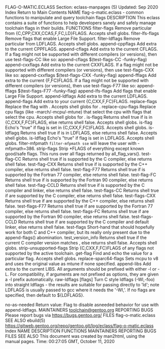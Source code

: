 FLAG-O-MATIC.ECLASS
Section: eclass-manpages (5)
Updated: Sep 2020
Index Return to Main Contents
NAME
flag-o-matic.eclass - common functions to manipulate and query toolchain flags
DESCRIPTION
This eclass contains a suite of functions to help developers sanely and safely manage toolchain flags in their builds.
FUNCTIONS
filter-flags <flags>
Remove particular <flags> from {C,CPP,CXX,CCAS,F,FC,LD}FLAGS. Accepts shell globs.
filter-lfs-flags
Remove flags that enable Large File Support.
filter-ldflags <flags>
Remove particular <flags> from LDFLAGS. Accepts shell globs.
append-cppflags <flags>
Add extra <flags> to the current CPPFLAGS.
append-cflags <flags>
Add extra <flags> to the current CFLAGS. If a flag might not be supported with different compilers (or versions), then use test-flags-CC like so:
append-cflags $(test-flags-CC -funky-flag)
append-cxxflags <flags>
Add extra <flags> to the current CXXFLAGS. If a flag might not be supported with different compilers (or versions), then use test-flags-CXX like so:
append-cxxflags $(test-flags-CXX -funky-flag)
append-fflags <flags>
Add extra <flags> to the current {F,FC}FLAGS. If a flag might not be supported with different compilers (or versions), then use test-flags-F77 like so:
append-fflags $(test-flags-F77 -funky-flag)
append-lfs-flags
Add flags that enable Large File Support.
append-ldflags <flags>
Add extra <flags> to the current LDFLAGS.
append-flags <flags>
Add extra <flags> to your current {C,CXX,F,FC}FLAGS.
replace-flags <old> <new>
Replace the <old> flag with <new>. Accepts shell globs for <old>.
replace-cpu-flags <old> <new>
Replace cpu flags (like -march/-mcpu/-mtune) that select the <old> cpu with flags that select the <new> cpu. Accepts shell globs for <old>.
is-flagq <flag>
Returns shell true if <flag> is in {C,CXX,F,FC}FLAGS, else returns shell false. Accepts shell globs.
is-flag <flag>
Echo's "true" if flag is set in {C,CXX,F,FC}FLAGS. Accepts shell globs.
is-ldflagq <flag>
Returns shell true if <flag> is in LDFLAGS, else returns shell false. Accepts shell globs.
is-ldflag <flag>
Echo's "true" if flag is set in LDFLAGS. Accepts shell globs.
filter-mfpmath <math types>
Remove specified math types from the fpmath flag. For example, if the user has -mfpmath=sse,386, running `filter-mfpmath sse` will leave the user with -mfpmath=386.
strip-flags
Strip *FLAGS of everything except known good/safe flags. This runs over all flags returned by all_flag_vars().
test-flag-CC <flag>
Returns shell true if <flag> is supported by the C compiler, else returns shell false.
test-flag-CXX <flag>
Returns shell true if <flag> is supported by the C++ compiler, else returns shell false.
test-flag-F77 <flag>
Returns shell true if <flag> is supported by the Fortran 77 compiler, else returns shell false.
test-flag-FC <flag>
Returns shell true if <flag> is supported by the Fortran 90 compiler, else returns shell false.
test-flag-CCLD <flag>
Returns shell true if <flag> is supported by the C compiler and linker, else returns shell false.
test-flags-CC <flags>
Returns shell true if <flags> are supported by the C compiler, else returns shell false.
test-flags-CXX <flags>
Returns shell true if <flags> are supported by the C++ compiler, else returns shell false.
test-flags-F77 <flags>
Returns shell true if <flags> are supported by the Fortran 77 compiler, else returns shell false.
test-flags-FC <flags>
Returns shell true if <flags> are supported by the Fortran 90 compiler, else returns shell false.
test-flags-CCLD <flags>
Returns shell true if <flags> are supported by the C compiler and default linker, else returns shell false.
test-flags <flags>
Short-hand that should hopefully work for both C and C++ compiler, but its really only present due to the append-flags() abomination.
test_version_info <version>
Returns shell true if the current C compiler version matches <version>, else returns shell false. Accepts shell globs.
strip-unsupported-flags
Strip {C,CXX,F,FC}FLAGS of any flags not supported by the active toolchain.
get-flag <flag>
Find and echo the value for a particular flag. Accepts shell globs.
replace-sparc64-flags
Sets mcpu to v8 and uses the original value as mtune if none specified.
append-libs <libs>
Add extra <libs> to the current LIBS. All arguments should be prefixed with either -l or -L. For compatibility, if arguments are not prefixed as options, they are given a -l prefix automatically.
raw-ldflags [flags]
Turn C style ldflags (-Wl,-foo) into straight ldflags - the results are suitable for passing directly to 'ld'; note LDFLAGS is usually passed to gcc where it needs the '-Wl,'.
If no flags are specified, then default to ${LDFLAGS}.

no-as-needed
Return value: Flag to disable asneeded behavior for use with append-ldflags.
MAINTAINERS
toolchain@gentoo.org
REPORTING BUGS
Please report bugs via https://bugs.gentoo.org/
FILES
flag-o-matic.eclass
SEE ALSO
ebuild(5)
https://gitweb.gentoo.org/repo/gentoo.git/log/eclass/flag-o-matic.eclass
Index
NAME
DESCRIPTION
FUNCTIONS
MAINTAINERS
REPORTING BUGS
FILES
SEE ALSO
This document was created by man2html, using the manual pages.
Time: 00:27:05 GMT, October 11, 2020